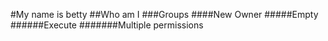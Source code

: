 #My name is betty
##Who am I
###Groups
####New Owner
#####Empty
######Execute
#######Multiple permissions

